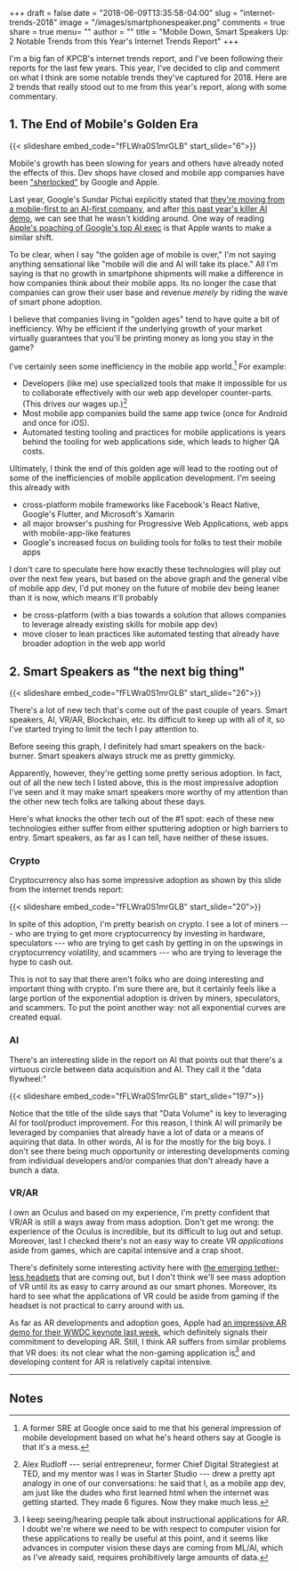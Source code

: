 +++
draft = false
date = "2018-06-09T13:35:58-04:00"
slug = "internet-trends-2018"
image = "/images/smartphonespeaker.png"
comments = true
share = true
menu= ""
author = ""
title = "Mobile Down, Smart Speakers Up: 2 Notable Trends from this Year's Internet Trends Report"
+++

I'm a big fan of KPCB's internet trends report, and I've been following their reports for the last few years. This year, I've decided to clip and comment on what I think are some notable trends they've captured for 2018. Here are 2 trends that really stood out to me from this year's report, along with some commentary.

## 1. The End of Mobile's Golden Era

{{< slideshare embed_code="fFLWra0S1mrGLB" start_slide="6">}}

Mobile's growth has been slowing for years and others have already noted the effects of this. Dev shops have closed and mobile app companies have been ["sherlocked"](https://www.cocoanetics.com/2011/06/on-getting-sherlocked/) by Google and Apple. 

Last year, Google's Sundar Pichai explicitly stated that [they're moving from a mobile-first to an AI-first company](https://venturebeat.com/2017/05/18/ai-weekly-google-shifts-from-mobile-first-to-ai-first-world/), and after [this past year's killer AI demo](https://www.youtube.com/watch?v=bd1mEm2Fy08), we can see that he wasn't kidding around. One way of reading [Apple's poaching of Google's top AI exec](https://www.forbes.com/sites/johnkoetsier/2018/04/04/apple-poaching-googles-ai-chief-says-apple-is-all-in-on-ai-but-who-he-reports-to-is-more-critical/1) is that Apple wants to make a similar shift.

To be clear, when I say "the golden age of mobile is over," I'm not saying anything sensational like "mobile will die and AI will take its place." All I'm saying is that no growth in smartphone shipments will make a difference in how companies think about their mobile apps. Its no longer the case that companies can grow their user base and revenue _merely_ by riding the wave of smart phone adoption.

I believe that companies living in "golden ages" tend to have quite a bit of inefficiency. Why be efficient if the underlying growth of your market virtually guarantees that you'll be printing money as long you stay in the game?

I've certainly seen some inefficiency in the mobile app world.[^1] For example:

* Developers (like me) use specialized tools that make it impossible for us to collaborate effectively with our web app developer counter-parts. (This drives our wages up.)[^2] 
* Most mobile app companies build the same app twice (once for Android and once for iOS). 
* Automated testing tooling and practices for mobile applications is years behind the tooling for web applications side, which leads to higher QA costs.

Ultimately, I think the end of this golden age will lead to the rooting out of some of the inefficiencies of mobile application development. I'm seeing this already with 

* cross-platform mobile frameworks like Facebook's React Native, Google's Flutter, and Microsoft's Xamarin
* all major browser's pushing for Progressive Web Applications, web apps with mobile-app-like features
* Google's increased focus on building tools for folks to test their mobile apps

I don't care to speculate here how exactly these technologies will play out over the next few years, but based on the above graph and the general vibe of mobile app dev, I'd put money on the future of mobile dev being leaner than it is now, which means it'll probably

* be cross-platform (with a bias towards a solution that allows companies to leverage already existing skills for mobile app dev)
* move closer to lean practices like automated testing that already have broader adoption in the web app world

## 2. Smart Speakers as "the next big thing"

{{< slideshare embed_code="fFLWra0S1mrGLB" start_slide="26">}}

There's a lot of new tech that's come out of the past couple of years. Smart speakers, AI, VR/AR, Blockchain, etc. Its difficult to keep up with all of it, so I've started trying to limit the tech I pay attention to. 

Before seeing this graph, I definitely had smart speakers on the back-burner. Smart speakers always struck me as pretty gimmicky. 

Apparently, however, they're getting some pretty serious adoption. In fact, out of all the new tech I listed above, this is the most impressive adoption I've seen and it may make smart speakers more worthy of my attention than the other new tech folks are talking about these days.

Here's what knocks the other tech out of the #1 spot: each of these new technologies either suffer from either sputtering adoption or high barriers to entry. Smart speakers, as far as I can tell, have neither of these issues.

### Crypto

Cryptocurrency also has some impressive adoption as shown by this slide from the internet trends report:

{{< slideshare embed_code="fFLWra0S1mrGLB" start_slide="20">}}

In spite of this adoption, I'm pretty bearish on crypto. I see a lot of miners --- who are trying to get more cryptocurrency by investing in hardware, speculators --- who are trying to get cash by getting in on the upswings in cryptocurrency volatility, and scammers --- who are trying to leverage the hype to cash out.

This is not to say that there aren't folks who are doing interesting and important thing with crypto. I'm sure there are, but it certainly feels like a large portion of the exponential adoption is driven by miners, speculators, and scammers. To put the point another way: not all exponential curves are created equal.

### AI

There's an interesting slide in the report on AI that points out that there's a virtuous circle between data acquisition and AI. They call it the "data flywheel:"

{{< slideshare embed_code="fFLWra0S1mrGLB" start_slide="197">}}

Notice that the title of the slide says that "Data Volume" is key to leveraging AI for tool/product improvement. For this reason, I think AI will primarily be leveraged by companies that already have a lot of data or a means of aquiring that data. In other words, AI is for the mostly for the big boys. I don't see there being much opportunity or interesting developments coming from individual developers and/or companies that don't already have a bunch a data. 

### VR/AR

I own an Oculus and based on my experience, I'm pretty confident that VR/AR is still a ways away from mass adoption. Don't get me wrong: the experience of the Oculus is incredible, but its difficult to lug out and setup. Moreover, last I checked there's not an easy way to create VR _applications_ aside from games, which are capital intensive and a crap shoot.

There's definitely some interesting activity here with [the emerging tether-less headsets](https://www.cnet.com/news/wireless-vr-vive-adapter-ces-2018-tetherless-oculus/) that are coming out, but I don't think we'll see mass adoption of VR until its as easy to carry around as our smart phones. Moreover, its hard to see what the applications of VR could be aside from gaming if the headset is not practical to carry around with us.

As far as AR developments and adoption goes, Apple had [an impressive AR demo for their WWDC keynote last week](https://www.youtube.com/watch?v=WNVJ2pWVNXE), which definitely signals their commitment to developing AR. Still, I think AR suffers from similar problems that VR does: its not clear what the non-gaming application is[^3] and developing content for AR is relatively capital intensive.

---
## Notes

[^1]: A former SRE at Google once said to me that his general impression of mobile development based on what he's heard others say at Google is that it's a mess.

[^2]: Alex Rudloff --- serial entrepreneur, former Chief Digital Strategiest at TED, and my mentor was I was in Starter Studio --- drew a pretty apt analogy in one of our conversations: he said that I, as a mobile app dev, am just like the dudes who first learned html when the internet was getting started. They made 6 figures. Now they make much less.

[^3]: I keep seeing/hearing people talk about instructional applications for AR. I doubt we're where we need to be with respect to computer vision for these applications to really be useful at this point, and it seems like advances in computer vision these days are coming from ML/AI, which as I've already said, requires prohibitively large amounts of data.
